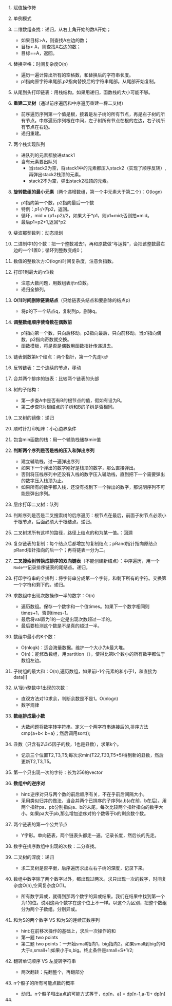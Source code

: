 1. 赋值操作符

2. 单例模式

3. 二维数组查找：递归，从右上角开始的数A开始；
	- 如果目标>A，则查找A左边的数；
	- 目标< A，则查找A右边的数；
	- 目标==A，返回。

4. 替换空格：时间复杂度O(n)
	- 遍历一遍计算出所有的空格数，和替换后的字符串长度。
	- p1指向原字符串尾部,p2指向替换后的字符串尾部。从尾部开始复制。

5. 从尾到头打印链表：用栈结构。如果用递归，函数栈的大小可能不够。

6. **重建二叉树**（通过前序遍历和中序遍历重建一棵二叉树）
	- 前序遍历序列第一个值是根，接着是左子树的所有节点，再是右子树的所有节点。中序遍历序列根在中间，左子树所有节点在根的左边，右子树所有节点在右边。
	- 递归重建。

7. 两个栈实现队列
	- 进队列的元素都放进stack1
	- 当有元素要出队列
		- 当stack2为空，将stack1中的元素都压入stack2（实现了顺序反转）,再弹出stack2栈顶的元素。
		- stack2不为空，弹出stack2栈顶的元素。

8. **旋转数组的最小元素**（两个递增数组，第一个中元素大于第二个）：O(logn)
	- p1指向第一个数，p2指向最后一个数
	- 特例：*p1小于*p2，返回。
	- 循环，mid = (p1+p2)/2，如果大于*p1，则p1=mid;否则拍=mid。
	- 最后p1=p2+1,返回*p2

9. 斐波那契数列：动态规划

10. 二进制中1的个数：把一个整数减去1，再和原数做“与运算”，会把该整数最右边的一个1置0；循环到整数变成0；

11. 数值的整数次方:O(logn)时间复杂度，注意负指数。

12. 打印1到最大的n位数
	- 注意大数问题，用数组表示n位数。
	- 递归全排列。

13. **O(1)时间删除链表结点**（只给链表头结点和要删除的结点p）
	- 将p的下一个结点q，复制到p。删除q。

14. **调整数组顺序使奇数在偶数前**
	- p1指向第一个数，只向后移动。p2指向最后，只向前移动。当p1指向偶数，p2指向奇数就交换。
	- 函数模板，将是否是偶数用函数指针传递进去。

15. 链表倒数第k个结点：两个指针，第一个先走k步

16. 反转链表：三个连续的节点，移动

17. 合并两个排序的链表：比较两个链表的头部

18. 树的子结构：
	- 第一步查A中是否有B的根节点的值，假如有设为R。
	- 第二步查R为根结点的子树和B的子树是否相同。

19. 二叉树的镜像：递归

20. 顺时针打印矩阵：小心边界条件

21. 包含min函数的栈：用一个辅助栈储存min值

22. **判断两个序列是否是栈的压入和弹出序列**
	- 建立辅助栈，过一遍弹出序列
	- 如果下一个弹出的数字刚好是栈顶的数字，那么直接弹出。
	- 否则将压栈序列中还没有入栈的数字压入辅助栈，直到把下一个需要弹出的数字压入栈顶为止。
	- 如果所有的数字都入栈，还没有找到下一个弹出的数字，那说明序列不可能是弹出序列。

23. 层序打印二叉树：队列

24. 判断序列是否是二叉搜索树的后序遍历：根节点在最后，前面子树节点必须小于根节点，后面必须大于根结点。递归。

25. 二叉树求所有这样的路径，路径上结点的和为某一值。：回溯

26. 复杂链表的复制：每个结点后都增加的复制结点；pRand指针指向原结点pRand指针指向的后一个；再将链表一分为二。

27. **二叉搜索树转换成排序的双向链表**（不能创建新结点）：中序遍历，用一个```Node**```记录排序链表的尾结点。递归。

28. 打印字符串的全排列：将字符串分成第一个字符，和剩下所有的字符。交换第一个字符和剩下的。递归。

29. 求数组中出现次数操作一半的数字：O(n)
	- 遍历数组。保存一个数字和一个值times。如果下一个数字相同则times+1，否则times-1。
	- 最后将val置为1的一定是出现次数超过一半的。
	- 最后要检测这个数是不是真的超过一半。

30. 数组中最小的K个数：
	- O(nlogk)：适合海量数据。维护一个大小为k最大堆。
	- O(n)：能修改数组，用partition（），使得比第k个数小的所有数字都位于数组左边。

31. 子树组的最大和：O(n),遍历数组，如果前i-1个元素的和小于1，和直接为data[i]

32. 从1到n整数中1出现的次数：
	- 直观方法对10求余，判断余数是不是1。O(nlogn)
	- 数字规律

33. **数组排成最小数**
	- 大数问题将数字转字符串。定义一个两字符串连接后的,排序方法cmp{a+b< b+a}；然后调用sort();

34. 丑数（只含有2\3\5因子的数，1也是丑数），求第k个。
	- 记录三个位置T2,T3,T5;每次求min(T2*2,T3*3,T5*5)得到新的丑数，然后更新T2,T3,T5。

35. 第一个只出现一次的字符：长为256的vector

36. **数组中的逆序对**
	- hint:逆序对只与两个数的前后顺序有关，不在乎前后间隔大小。
	- 采用类似归并的做法，当合并两个已排序的子序列a,b(a在前，b在后)。用两个指针pa、pb分别指向a、b的末尾。每次比较两个指针指向的数字大小。如果pa大于pb,那么增加逆序对的个数等于b的剩余数个数。

37. 两个链表的第一个公共节点
	- Y字形。单向链表，两个链表头都走一遍。记录长度，然后长的先走。

38. 数字在排序数组中出现的次数：二分查找。

39. 二叉树的深度：递归
	- 求二叉树是否平衡，后序遍历求出左右子树的深度，记录下来。

40. 数组中数字除了两个数字以外，都出现过两次。求只出现一次的数字，时间复杂度O(n),空间复杂度O(1)。
	- 所有数字异或，就得到那两个数字的异或结果。我们在结果中找到第一个为1的位。说明这两个数字在这个位上不一样。以这个为区别，把整个数组分为两个子数组。分别异或。

41. 和为S的两个数字 VS 和为S的连续正数序列
	- hint:在前移次操作的基础上，求后一次操作的和
	- 第一题 two points
	- 第二题 two points：一开始small指向1，big指向2。如果small到big的和大于s,small+1;如果小于s,big。终止条件是small=S+1/2;

42. 翻转单词顺序 VS 左旋转字符串
	- 两次翻转：先翻整个，再翻部分

43. n个骰子的所有可能点数的概率
	- 动归。n个骰子甩出a点的可能方式等于，dp[n，a] = dp[n-1,a-1]+ dp[n]

44. 